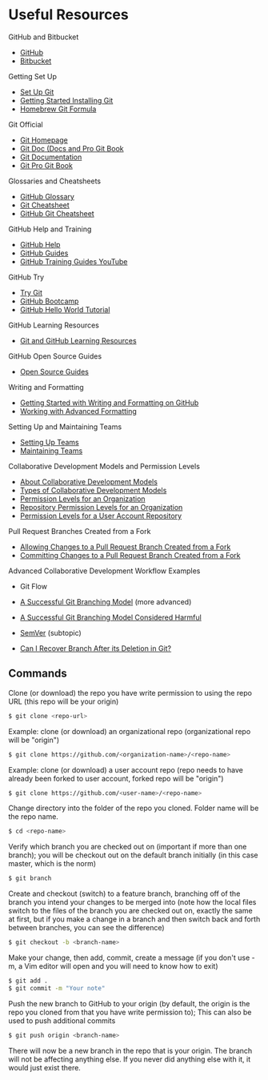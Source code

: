 # Useful Resources

GitHub and Bitbucket
* [GitHub](https://github.com)
* [Bitbucket](https://bitbucket.org)

Getting Set Up
* [Set Up Git](https://help.github.com/articles/set-up-git)
* [Getting Started Installing Git](https://git-scm.com/book/en/v2/Getting-Started-Installing-Git)
* [Homebrew Git Formula](http://braumeister.org/formula/git)

Git Official 
* [Git Homepage](https://git-scm.com)
* [Git Doc (Docs and Pro Git Book](https://git-scm.com/doc)
* [Git Documentation](https://git-scm.com/documentation)
* [Git Pro Git Book](https://git-scm.com/book/en/v2)

Glossaries and Cheatsheets
* [GitHub Glossary](https://help.github.com/articles/github-glossary)
* [Git Cheatsheet](https://services.github.com/on-demand/downloads/github-git-cheat-sheet.pdf)
* [GitHub Git Cheatsheet](https://help.github.com/articles/git-cheatsheet)

GitHub Help and Training
* [GitHub Help](https://help.github.com)
* [GitHub Guides](https://guides.github.com)
* [GitHub Training Guides YouTube](https://www.youtube.com/githubguides)

GitHub Try
* [Try Git](https://try.github.io)
* [GitHub Bootcamp](https://help.github.com/categories/bootcamp) 
* [GitHub Hello World Tutorial](https://guides.github.com/activities/hello-world)

GitHub Learning Resources
* [Git and GitHub Learning Resources](https://help.github.com/articles/git-and-github-learning-resources)

GitHub Open Source Guides
* [Open Source Guides](https://opensource.guide)

Writing and Formatting
* [Getting Started with Writing and Formatting on GitHub](https://help.github.com/articles/getting-started-with-writing-and-formatting-on-github)
* [Working with Advanced Formatting](https://help.github.com/articles/working-with-advanced-formatting)

Setting Up and Maintaining Teams
* [Setting Up Teams](https://help.github.com/articles/setting-up-teams)
* [Maintaining Teams](https://help.github.com/articles/maintaining-teams)

Collaborative Development Models and Permission Levels
* [About Collaborative Development Models](https://help.github.com/articles/about-collaborative-development-models)
* [Types of Collaborative Development Models](https://help.github.com/enterprise/2.7/user/articles/types-of-collaborative-development-models)
* [Permission Levels for an Organization](https://help.github.com/articles/permission-levels-for-an-organization)
* [Repository Permission Levels for an Organization](https://help.github.com/articles/repository-permission-levels-for-an-organization)
* [Permission Levels for a User Account Repository](https://help.github.com/articles/permission-levels-for-a-user-account-repository)

Pull Request Branches Created from a Fork
* [Allowing Changes to a Pull Request Branch Created from a Fork](https://help.github.com/articles/allowing-changes-to-a-pull-request-branch-created-from-a-fork)
* [Committing Changes to a Pull Request Branch Created from a Fork](https://help.github.com/articles/committing-changes-to-a-pull-request-branch-created-from-a-fork)

Advanced Collaborative Development Workflow Examples
* Git Flow
* [A Successful Git Branching Model](http://nvie.com/posts/a-successful-git-branching-model) (more advanced)
* [A Successful Git Branching Model Considered Harmful](https://barro.github.io/2016/02/a-succesful-git-branching-model-considered-harmful)
* [SemVer](http://semver.org) (subtopic)

* [Can I Recover Branch After its Deletion in Git?](https://stackoverflow.com/questions/3640764/can-i-recover-branch-after-its-deletion-in-git)

## Commands

Clone (or download) the repo you have write permission to using the repo URL (this repo will be your origin)

```bash
$ git clone <repo-url>
```

Example: clone (or download) an organizational repo (organizational repo will be "origin")

```bash
$ git clone https://github.com/<organization-name>/<repo-name>
```

Example: clone (or download) a user account repo (repo needs to have already been forked to user account, forked repo will be "origin")

```bash
$ git clone https://github.com/<user-name>/<repo-name>
```

Change directory into the folder of the repo you cloned. Folder name will be the repo name.

```bash
$ cd <repo-name>
```

Verify which branch you are checked out on (important if more than one branch); you will be checkout out on the default branch initially (in this case master, which is the norm)

```bash
$ git branch
```

Create and checkout (switch) to a feature branch, branching off of the branch you intend your changes to be merged into (note how the local files switch to the files of the branch you are checked out on, exactly the same at first, but if you make a change in a branch and then switch back and forth between branches, you can see the difference)

```bash
$ git checkout -b <branch-name>
```

Make your change, then add, commit, create a message (if you don't use -m, a Vim editor will open and you will need to know how to exit)

```bash
$ git add .
$ git commit -m "Your note"
```

Push the new branch to GitHub to your origin (by default, the origin is the repo you cloned from that you have write permission to); This can also be used to push additional commits

```bash
$ git push origin <branch-name>
```

There will now be a new branch in the repo that is your origin. The branch will not be affecting anything else. If you never did anything else with it, it would just exist there.



<!--
Gitflow 
http://scottchacon.com/2011/08/31/github-flow.html
https://help.github.com/articles/what-is-a-good-git-workflow
https://guides.github.com/introduction/flow
https://help.github.com/articles/about-collaborative-development-models
https://help.github.com/articles/github-flow

Section: releases, working with tags
https://help.github.com/categories/releases
-->

<!--
* [Using Keyboard Shortcuts](https://help.github.com/articles/using-keyboard-shortcuts)

* [Emails (need to be logged in)](https://github.com/settings/emails)
* [Notifications center (need to be logged in)](https://github.com/settings/notifications)

* Browser
* [Desktop App](https://desktop.github.com) (Mac or Windows GUI)
* Command line (recommended, because can do everything with Git)
* [Hub](https://hub.github.com) (makes command line simpler to use)

Pros and Cons
* Some people find GUI (Graphical User Interfaces) such as the Browser or Desktop App to be easier to use

https://help.github.com/articles/about-remote-repositories
https://help.github.com/articles/fetching-a-remote
https://help.github.com/articles/fork-a-repo

Permission Levels
https://help.github.com/articles/access-permissions-on-github
Owners, members, billing managers, outside collaborators
https://help.github.com/articles/permission-levels-for-an-organization
https://help.github.com/articles/repository-permission-levels-for-an-organization
https://help.github.com/articles/inviting-collaborators-to-a-personal-repository
https://help.github.com/articles/permission-levels-for-a-user-account-repository
https://help.github.com/articles/differences-between-user-and-organization-accounts

* What is [open-source software](https://en.wikipedia.org/wiki/Open-source_software)?

* [A Checklist Before You Contribute](https://opensource.guide/how-to-contribute/#a-checklist-before-you-contribute)

* [Getting to 10x (Results): What Any Developer Can Learn from the Best](https://medium.com/javascript-scene/getting-to-10x-results-what-any-developer-can-learn-from-the-best-54b6c296a5ef)

* [GitHub Pages Basics](https://help.github.com/categories/github-pages-basics)
* [Customizing GitHub Pages](https://help.github.com/categories/customizing-github-pages)
* [Wikis](https://help.github.com/categories/wiki)
* [Gists](https://help.github.com/categories/gists)
* [About READMEs](https://help.github.com/articles/about-readmes)
* [Licensing a Repository](https://help.github.com/articles/licensing-a-repository)
* [Adding a License to a Repository](https://help.github.com/articles/adding-a-license-to-a-repository)
* [Adding a Code of Conduct to Your Project](https://help.github.com/articles/adding-a-code-of-conduct-to-your-project)
-->

